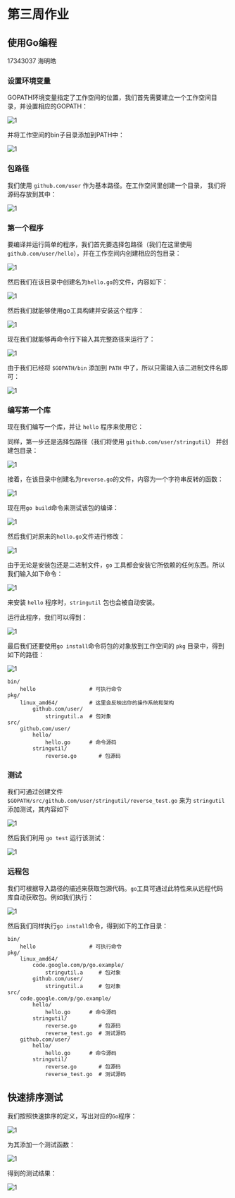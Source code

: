 # 第三周作业

## 使用Go编程

17343037 海明皓

### 设置环境变量

GOPATH环境变量指定了工作空间的位置，我们首先需要建立一个工作空间目录，并设置相应的GOPATH：

![1](img\1.PNG)

并将工作空间的bin子目录添加到PATH中：

![1](img\2.PNG)

### 包路径

我们使用 `github.com/user` 作为基本路径。在工作空间里创建一个目录，
我们将源码存放到其中：

![1](img\3.PNG)

### 第一个程序

要编译并运行简单的程序，我们首先要选择包路径（我们在这里使用
`github.com/user/hello`），并在工作空间内创建相应的包目录：

![1](img\4.PNG)

然后我们在该目录中创建名为`hello.go`的文件，内容如下：

![1](img\5.PNG)

然后我们就能够使用go工具构建并安装这个程序：

![1](img\6.PNG)

现在我们就能够再命令行下输入其完整路径来运行了：

![1](img\7.PNG)

由于我们已经将 `$GOPATH/bin` 添加到 `PATH` 中了，所以只需输入该二进制文件名即可：

![1](img\8.PNG)

### 编写第一个库

现在我们编写一个库，并让 `hello` 程序来使用它：

同样，第一步还是选择包路径（我们将使用 `github.com/user/stringutil`）
并创建包目录：

![1](img\9.PNG)

接着，在该目录中创建名为`reverse.go`的文件，内容为一个字符串反转的函数：

![1](img\10.PNG)

现在用`go build`命令来测试该包的编译：

![1](img\11.PNG)

然后我们对原来的`hello.go`文件进行修改：

![1](img\12.PNG)

由于无论是安装包还是二进制文件，`go` 工具都会安装它所依赖的任何东西。所以我们输入如下命令：

![1](img\13.PNG)

来安装 `hello` 程序时，`stringutil` 包也会被自动安装。

运行此程序，我们可以得到：

![1](img\14.PNG)

最后我们还要使用`go install`命令将包的对象放到工作空间的 `pkg` 目录中，得到如下的路径：

![1](img\15.PNG)

```
bin/
	hello                 # 可执行命令
pkg/
	linux_amd64/          # 这里会反映出你的操作系统和架构
		github.com/user/
			stringutil.a  # 包对象
src/
	github.com/user/
		hello/
			hello.go      # 命令源码
		stringutil/
			reverse.go       # 包源码
```

### 测试

我们可通过创建文件 `$GOPATH/src/github.com/user/stringutil/reverse_test.go`
来为 `stringutil` 添加测试，其内容如下

![1](img\16.PNG)

然后我们利用 `go test` 运行该测试：

![1](img\17.PNG)

### 远程包

我们可根据导入路径的描述来获取包源代码。`go`工具可通过此特性来从远程代码库自动获取包。例如我们执行：

![1](img\18.PNG)

然后我们同样执行`go install`命令，得到如下的工作目录：

```
bin/
	hello                 # 可执行命令
pkg/
	linux_amd64/
		code.google.com/p/go.example/
			stringutil.a     # 包对象
		github.com/user/
			stringutil.a     # 包对象
src/
	code.google.com/p/go.example/
		hello/
			hello.go      # 命令源码
		stringutil/
			reverse.go       # 包源码
			reverse_test.go  # 测试源码
	github.com/user/
		hello/
			hello.go      # 命令源码
		stringutil/
			reverse.go       # 包源码
			reverse_test.go  # 测试源码
```

## 快速排序测试

我们按照快速排序的定义，写出对应的`Go`程序：

![1](img\19.PNG)

为其添加一个测试函数：

![1](img\20.PNG)

得到的测试结果：

![1](img\21.PNG)





